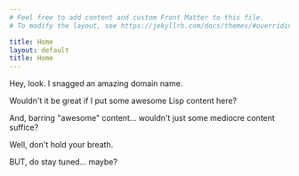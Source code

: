 ```yaml
---
# Feel free to add content and custom Front Matter to this file.
# To modify the layout, see https://jekyllrb.com/docs/themes/#overriding-theme-defaults

title: Home
layout: default
title: Home
---
```


Hey, look. I snagged an amazing domain name.

Wouldn't it be great if I put some awesome Lisp content here?

And, barring "awesome" content... wouldn't just some mediocre content suffice?

Well, don't hold your breath.

BUT, do stay tuned... maybe?
